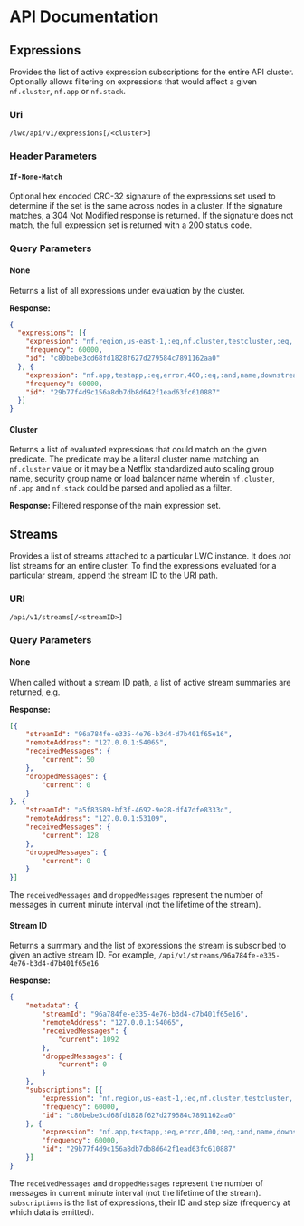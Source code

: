 # API Documentation

## Expressions

Provides the list of active expression subscriptions for the entire API cluster.
Optionally allows filtering on expressions that would affect a given `nf.cluster`,
`nf.app` or `nf.stack`.

### Uri
`/lwc/api/v1/expressions[/<cluster>]`

### Header Parameters

#### `If-None-Match`

Optional hex encoded CRC-32 signature of the expressions set used to determine if the
set is the same across nodes in a cluster. If the signature matches, a 304 Not Modified
response is returned. If the signature does not match, the full expression set is returned
with a 200 status code.

### Query Parameters

#### None

Returns a list of all expressions under evaluation by the cluster.

**Response:**
```json
{
  "expressions": [{
    "expression": "nf.region,us-east-1,:eq,nf.cluster,testcluster,:eq,:and,name,cpuALL.stolen,:eq,:and,:sum,(,nf.node,),:by",
    "frequency": 60000,
    "id": "c80bebe3cd68fd1828f627d279584c7891162aa0"
  }, {
    "expression": "nf.app,testapp,:eq,error,400,:eq,:and,name,downstreamErrors,:eq,:and,:sum",
    "frequency": 60000,
    "id": "29b77f4d9c156a8db7db8d642f1ead63fc610887"
  }]
}
```

#### Cluster

Returns a list of evaluated expressions that could match on the given predicate. The
predicate may be a literal cluster name matching an `nf.cluster` value or it may be a
Netflix standardized auto scaling group name, security group name or load balancer name
wherein `nf.cluster`, `nf.app` and `nf.stack` could be parsed and applied as a filter.

**Response:**
Filtered response of the main expression set.

## Streams

Provides a list of streams attached to a particular LWC instance. It does _not_ list 
streams for an entire cluster. To find the expressions evaluated for a particular
stream, append the stream ID to the URI path.

### URI

`/api/v1/streams[/<streamID>]`

### Query Parameters

#### None

When called without a stream ID path, a list of active stream summaries are returned, e.g.

**Response:**
```json
[{
	"streamId": "96a784fe-e335-4e76-b3d4-d7b401f65e16",
	"remoteAddress": "127.0.0.1:54065",
	"receivedMessages": {
		"current": 50
	},
	"droppedMessages": {
		"current": 0
	}
}, {
	"streamId": "a5f83589-bf3f-4692-9e28-df47dfe8333c",
	"remoteAddress": "127.0.0.1:53109",
	"receivedMessages": {
		"current": 128
	},
	"droppedMessages": {
		"current": 0
	}
}]
```

The `receivedMessages` and `droppedMessages` represent the number of messages in current
minute interval (not the lifetime of the stream).

#### Stream ID

Returns a summary and the list of expressions the stream is subscribed to given an active
stream ID. For example, `/api/v1/streams/96a784fe-e335-4e76-b3d4-d7b401f65e16`

**Response:**
```json
{
	"metadata": {
		"streamId": "96a784fe-e335-4e76-b3d4-d7b401f65e16",
		"remoteAddress": "127.0.0.1:54065",
		"receivedMessages": {
			"current": 1092
		},
		"droppedMessages": {
			"current": 0
		}
	},
	"subscriptions": [{
		"expression": "nf.region,us-east-1,:eq,nf.cluster,testcluster,:eq,:and,name,cpuALL.stolen,:eq,:and,:sum,(,nf.node,),:by",
		"frequency": 60000,
		"id": "c80bebe3cd68fd1828f627d279584c7891162aa0"
	}, {
		"expression": "nf.app,testapp,:eq,error,400,:eq,:and,name,downstreamErrors,:eq,:and,:sum",
		"frequency": 60000,
		"id": "29b77f4d9c156a8db7db8d642f1ead63fc610887"
	}]
}
```
The `receivedMessages` and `droppedMessages` represent the number of messages in current
minute interval (not the lifetime of the stream). `subscriptions` is the list of expressions,
their ID and step size (frequency at which data is emitted).

